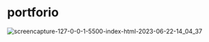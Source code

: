 # portforio

![screencapture-127-0-0-1-5500-index-html-2023-06-22-14_04_37](https://github.com/hBamboo0304/portforio/assets/63187276/84ba4a03-c18b-4b86-9707-996f2b518ce1)

